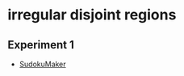 # irregular disjoint regions

## Experiment 1
* [SudokuMaker](https://sudokumaker.app/?puzzle=N4IgZg9gTgtghgFwGoFMoGcCWEB2IBcIAjAHQCsJADCADQgAOArgF7MA2KBoOcMnhAOV4oO6dAAJ0jACYQA1o1og4jBAAtoBEAGE1UTOgAqEemvRzMSgMYQYfHAi2AiAnEDo8NuIDKM%2BYwA6OC4AklBQKADmjGxwUOLSBgBWEJgO4uER2DgSABQocFZq8ZiZCOKp4nDF6MmpZegoZRBWVoz0mCgSVQlgYGgoafQQWAhZ5Tji%2BYXiAMwAHjPiAEYQcwCUgS4AIphwEbhwbNYibOgEANqgAG6HjPwzAL4017f8ABxPL2x3BACcnyAbt9%2BAB2AFAn74AAs4NeBCIsOBBDIiMhACZUfwAGyYgg456AuH4MEEiH8GGkon-SlI-Aomno3H4BEM%2B5Mj6sggYznMpn0r6QjkC7FMx48inCv5MkmSulM7my-GysWyoWE2nU2Uy9WQiU6-gs2WG-UEFUm-Bqsl46VMvVW-Ca83880K812qk2nmu%2B3G%2B3O%2B2WolK81m%2B3a%2B3u2m%2Bon%2BoneoOi9lMx32lMx%2BVM6O00NEwO04Nh21JnkFok52mRyFp2nhuOZvkPAC6dBs2QQUDgdTO%2BEuIAQAE96PxKACB0P4XQMllu%2BdKDQ53OiDQl0u0TQ12uF-PlzvV%2Bv91vF7v9xuaDMzxeoTQr1eyDQ73fz0-ry-b-f38-zzeXw-31iaP%2B-4gjQwHAW8NDgeBgEASBsFgRBCHQUBcEIZBjYAgk6BwEsHDSAQ7Z3HQY73JQd4gFYJwzouG5Xmi4FkP%2BUJzli9Frm8lDNiA6ADhwXDkRAbCaIQADEvRolC4kzDMSgQL0DSOPglAkAiGEGNhuH4VAhF9oOJFkRRbCnBcK7nmid5or8943kuZDnliQFvJx3H9rx%2BCgDYglQFowmUOxlAoGAUkyXJjQEEpKkEph6koHh%2BAESgRG6aapEtpRFwbsBZB3kQtH-jMllkEuWKgb8Tk8fw7kCUJIA%2BVYvREEsQV0LJYDyWFykPKpWE4TFmnacRyX6WlPaWWiRVnsBUKWTMV5YneILAViaJlS5FX8Z53m9CgUI5U1IAtW1ikdV10WxfFiXjvgMwpeRw3nEQc5omuwEzA%2Bc4zFB54gneWIcXQzmuZVG0iWJFEoHtB2hUdEWgFFPVnVpCU6Zd11DYZM5EKu57gTMjE43ZV4goBRArYD63VT5lBgFTjXSc1IUKeFnWRWp8N9UjA1XTdBlGT2RA48ud5QnlS5Ql9NmWSCUKk2tHkU0sRBgEslCUBDDPtTDIBwxpcWIxdempejxmWVeRCMVeMxrlCoFrmQi2lf95V8XLXkiSr7uq3T%2B3q9DzOgJzmOO6tztVa7NUzUsSwoFivRKOomBWHIOCdN2SmUBiTadUAA)
